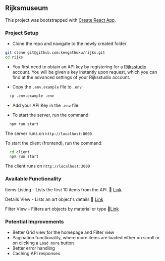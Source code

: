 ## Rijksmuseum

This project was bootstrapped with [Create React App](https://github.com/facebookincubator/create-react-app).

### Project Setup

- Clone the repo and navigate to the newly created folder

```bash
git clone git@github.com:kevgathuku/rijks.git
cd rijks
```

- You first need to obtain an API key by registering for a [Rijksstudio](https://www.rijksmuseum.nl/en/rijksstudio) account. You will be given a key instantly upon request, which you can find at the advanced settings of your Rijksstudio account.

- Copy the `.env.example` file to `.env`

```bash
  cp .env.example .env
```

- Add your API Key in the `.env` file

- To start the server, run the command:

```bash
  npm run start
```

The server runs on `http://localhost:8000`

To start the client (frontend), run the command:

```bash
  cd client
  npm run start
```

The client runs on `http://localhost:3000`

### Available Functionality

Items Listing - Lists the first 10 items from the API. 🔗 [Link](http://localhost:3000)

Details View - Lists an art object's details 🔗 [Link](http://localhost:3000/collection/SK-A-500)

Filter View - Filters art objects by material or type 🔗[Link](<http://localhost:3000/filterCollection?material=oak%20(wood)>)

### Potential Improvements

- Better Grid view for the homepage and Filter view
- Pagination functionality, where more items are loaded either on scroll or on clicking a `Load more` button
- Better error handling
- Caching API responses
